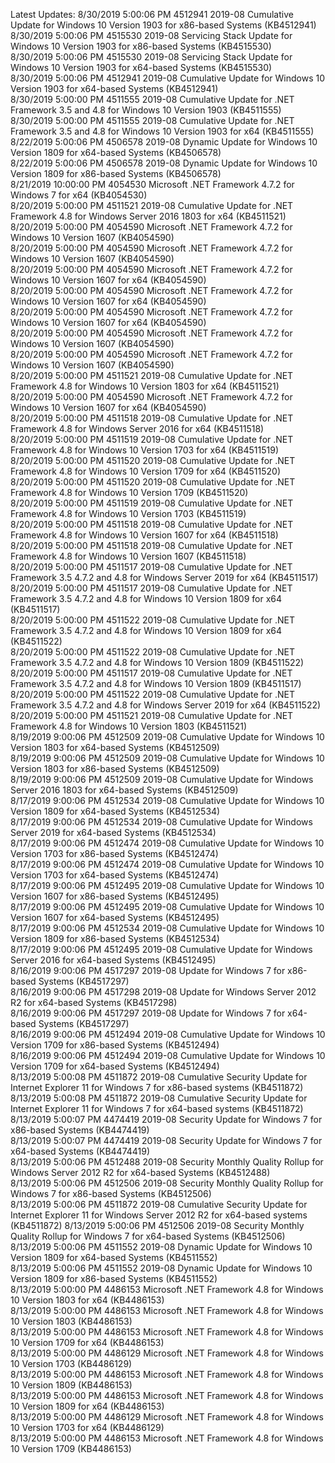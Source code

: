 Latest Updates:
8/30/2019 5:00:06 PM  4512941  2019-08 Cumulative Update for Windows 10 Version 1903 for x86-based Systems (KB4512941)                                 
8/30/2019 5:00:06 PM  4515530  2019-08 Servicing Stack Update for Windows 10 Version 1903 for x86-based Systems (KB4515530)                            
8/30/2019 5:00:06 PM  4515530  2019-08 Servicing Stack Update for Windows 10 Version 1903 for x64-based Systems (KB4515530)                            
8/30/2019 5:00:06 PM  4512941  2019-08 Cumulative Update for Windows 10 Version 1903 for x64-based Systems (KB4512941)                                 
8/30/2019 5:00:00 PM  4511555  2019-08 Cumulative Update for .NET Framework 3.5 and 4.8 for Windows 10 Version 1903 (KB4511555)                        
8/30/2019 5:00:00 PM  4511555  2019-08 Cumulative Update for .NET Framework 3.5 and 4.8 for Windows 10 Version 1903 for x64 (KB4511555)                
8/22/2019 5:00:06 PM  4506578  2019-08 Dynamic Update for Windows 10 Version 1809 for x64-based Systems (KB4506578)                                    
8/22/2019 5:00:06 PM  4506578  2019-08 Dynamic Update for Windows 10 Version 1809 for x86-based Systems (KB4506578)                                    
8/21/2019 10:00:00 PM 4054530  Microsoft .NET Framework 4.7.2 for Windows 7 for x64 (KB4054530)                                                        
8/20/2019 5:00:00 PM  4511521  2019-08 Cumulative Update for .NET Framework 4.8 for Windows Server 2016 1803 for x64 (KB4511521)                       
8/20/2019 5:00:00 PM  4054590  Microsoft .NET Framework 4.7.2 for Windows 10 Version 1607 (KB4054590)                                                  
8/20/2019 5:00:00 PM  4054590  Microsoft .NET Framework 4.7.2 for Windows 10 Version 1607 (KB4054590)                                                  
8/20/2019 5:00:00 PM  4054590  Microsoft .NET Framework 4.7.2 for Windows 10 Version 1607 for x64 (KB4054590)                                          
8/20/2019 5:00:00 PM  4054590  Microsoft .NET Framework 4.7.2 for Windows 10 Version 1607 for x64 (KB4054590)                                          
8/20/2019 5:00:00 PM  4054590  Microsoft .NET Framework 4.7.2 for Windows 10 Version 1607 for x64 (KB4054590)                                          
8/20/2019 5:00:00 PM  4054590  Microsoft .NET Framework 4.7.2 for Windows 10 Version 1607 (KB4054590)                                                  
8/20/2019 5:00:00 PM  4054590  Microsoft .NET Framework 4.7.2 for Windows 10 Version 1607 (KB4054590)                                                  
8/20/2019 5:00:00 PM  4511521  2019-08 Cumulative Update for .NET Framework 4.8 for Windows 10 Version 1803 for x64 (KB4511521)                        
8/20/2019 5:00:00 PM  4054590  Microsoft .NET Framework 4.7.2 for Windows 10 Version 1607 for x64 (KB4054590)                                          
8/20/2019 5:00:00 PM  4511518  2019-08 Cumulative Update for .NET Framework 4.8 for Windows Server 2016 for x64 (KB4511518)                            
8/20/2019 5:00:00 PM  4511519  2019-08 Cumulative Update for .NET Framework 4.8 for Windows 10 Version 1703 for x64 (KB4511519)                        
8/20/2019 5:00:00 PM  4511520  2019-08 Cumulative Update for .NET Framework 4.8 for Windows 10 Version 1709 for x64 (KB4511520)                        
8/20/2019 5:00:00 PM  4511520  2019-08 Cumulative Update for .NET Framework 4.8 for Windows 10 Version 1709 (KB4511520)                                
8/20/2019 5:00:00 PM  4511519  2019-08 Cumulative Update for .NET Framework 4.8 for Windows 10 Version 1703 (KB4511519)                                
8/20/2019 5:00:00 PM  4511518  2019-08 Cumulative Update for .NET Framework 4.8 for Windows 10 Version 1607 for x64 (KB4511518)                        
8/20/2019 5:00:00 PM  4511518  2019-08 Cumulative Update for .NET Framework 4.8 for Windows 10 Version 1607 (KB4511518)                                
8/20/2019 5:00:00 PM  4511517  2019-08 Cumulative Update for .NET Framework 3.5 4.7.2 and 4.8 for Windows Server 2019 for x64 (KB4511517)              
8/20/2019 5:00:00 PM  4511517  2019-08 Cumulative Update for .NET Framework 3.5 4.7.2 and 4.8 for Windows 10 Version 1809 for x64 (KB4511517)          
8/20/2019 5:00:00 PM  4511522  2019-08 Cumulative Update for .NET Framework 3.5 4.7.2 and 4.8 for Windows 10 Version 1809 for x64 (KB4511522)          
8/20/2019 5:00:00 PM  4511522  2019-08 Cumulative Update for .NET Framework 3.5 4.7.2 and 4.8 for Windows 10 Version 1809 (KB4511522)                  
8/20/2019 5:00:00 PM  4511517  2019-08 Cumulative Update for .NET Framework 3.5 4.7.2 and 4.8 for Windows 10 Version 1809 (KB4511517)                  
8/20/2019 5:00:00 PM  4511522  2019-08 Cumulative Update for .NET Framework 3.5 4.7.2 and 4.8 for Windows Server 2019 for x64 (KB4511522)              
8/20/2019 5:00:00 PM  4511521  2019-08 Cumulative Update for .NET Framework 4.8 for Windows 10 Version 1803 (KB4511521)                                
8/19/2019 9:00:06 PM  4512509  2019-08 Cumulative Update for Windows 10 Version 1803 for x64-based Systems (KB4512509)                                 
8/19/2019 9:00:06 PM  4512509  2019-08 Cumulative Update for Windows 10 Version 1803 for x86-based Systems (KB4512509)                                 
8/19/2019 9:00:06 PM  4512509  2019-08 Cumulative Update for Windows Server 2016 1803 for x64-based Systems (KB4512509)                                
8/17/2019 9:00:06 PM  4512534  2019-08 Cumulative Update for Windows 10 Version 1809 for x64-based Systems (KB4512534)                                 
8/17/2019 9:00:06 PM  4512534  2019-08 Cumulative Update for Windows Server 2019 for x64-based Systems (KB4512534)                                     
8/17/2019 9:00:06 PM  4512474  2019-08 Cumulative Update for Windows 10 Version 1703 for x86-based Systems (KB4512474)                                 
8/17/2019 9:00:06 PM  4512474  2019-08 Cumulative Update for Windows 10 Version 1703 for x64-based Systems (KB4512474)                                 
8/17/2019 9:00:06 PM  4512495  2019-08 Cumulative Update for Windows 10 Version 1607 for x86-based Systems (KB4512495)                                 
8/17/2019 9:00:06 PM  4512495  2019-08 Cumulative Update for Windows 10 Version 1607 for x64-based Systems (KB4512495)                                 
8/17/2019 9:00:06 PM  4512534  2019-08 Cumulative Update for Windows 10 Version 1809 for x86-based Systems (KB4512534)                                 
8/17/2019 9:00:06 PM  4512495  2019-08 Cumulative Update for Windows Server 2016 for x64-based Systems (KB4512495)                                     
8/16/2019 9:00:06 PM  4517297  2019-08 Update for Windows 7 for x86-based Systems (KB4517297)                                                          
8/16/2019 9:00:06 PM  4517298  2019-08 Update for Windows Server 2012 R2 for x64-based Systems (KB4517298)                                             
8/16/2019 9:00:06 PM  4517297  2019-08 Update for Windows 7 for x64-based Systems (KB4517297)                                                          
8/16/2019 9:00:06 PM  4512494  2019-08 Cumulative Update for Windows 10 Version 1709 for x86-based Systems (KB4512494)                                 
8/16/2019 9:00:06 PM  4512494  2019-08 Cumulative Update for Windows 10 Version 1709 for x64-based Systems (KB4512494)                                 
8/13/2019 5:00:08 PM  4511872  2019-08 Cumulative Security Update for Internet Explorer 11 for Windows 7 for x86-based systems (KB4511872)             
8/13/2019 5:00:08 PM  4511872  2019-08 Cumulative Security Update for Internet Explorer 11 for Windows 7 for x64-based systems (KB4511872)             
8/13/2019 5:00:07 PM  4474419  2019-08 Security Update for Windows 7 for x86-based Systems (KB4474419)                                                 
8/13/2019 5:00:07 PM  4474419  2019-08 Security Update for Windows 7 for x64-based Systems (KB4474419)                                                 
8/13/2019 5:00:06 PM  4512488  2019-08 Security Monthly Quality Rollup for Windows Server 2012 R2 for x64-based Systems (KB4512488)                    
8/13/2019 5:00:06 PM  4512506  2019-08 Security Monthly Quality Rollup for Windows 7 for x86-based Systems (KB4512506)                                 
8/13/2019 5:00:06 PM  4511872  2019-08 Cumulative Security Update for Internet Explorer 11 for Windows Server 2012 R2 for x64-based systems (KB4511872)
8/13/2019 5:00:06 PM  4512506  2019-08 Security Monthly Quality Rollup for Windows 7 for x64-based Systems (KB4512506)                                 
8/13/2019 5:00:06 PM  4511552  2019-08 Dynamic Update for Windows 10 Version 1809 for x64-based Systems (KB4511552)                                    
8/13/2019 5:00:06 PM  4511552  2019-08 Dynamic Update for Windows 10 Version 1809 for x86-based Systems (KB4511552)                                    
8/13/2019 5:00:00 PM  4486153  Microsoft .NET Framework 4.8 for Windows 10 Version 1803 for x64 (KB4486153)                                            
8/13/2019 5:00:00 PM  4486153  Microsoft .NET Framework 4.8 for Windows 10 Version 1803 (KB4486153)                                                    
8/13/2019 5:00:00 PM  4486153  Microsoft .NET Framework 4.8 for Windows 10 Version 1709 for x64 (KB4486153)                                            
8/13/2019 5:00:00 PM  4486129  Microsoft .NET Framework 4.8 for Windows 10 Version 1703 (KB4486129)                                                    
8/13/2019 5:00:00 PM  4486153  Microsoft .NET Framework 4.8 for Windows 10 Version 1809 (KB4486153)                                                    
8/13/2019 5:00:00 PM  4486153  Microsoft .NET Framework 4.8 for Windows 10 Version 1809 for x64 (KB4486153)                                            
8/13/2019 5:00:00 PM  4486129  Microsoft .NET Framework 4.8 for Windows 10 Version 1703 for x64 (KB4486129)                                            
8/13/2019 5:00:00 PM  4486153  Microsoft .NET Framework 4.8 for Windows 10 Version 1709 (KB4486153)